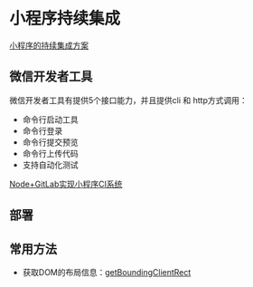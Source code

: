 # 小程序持续集成

[小程序的持续集成方案](http://www.yiyongtong.com/archives/view-7050-1.html)


## 微信开发者工具

微信开发者工具有提供5个接口能力，并且提供cli 和 http方式调用：

* 命令行启动工具
* 命令行登录
* 命令行提交预览
* 命令行上传代码
* 支持自动化测试


[Node+GitLab实现小程序CI系统](https://www.cnblogs.com/Smiled/p/10681625.html)

## 部署

## 常用方法

- 获取DOM的布局信息：[getBoundingClientRect](https://developers.weixin.qq.com/miniprogram/dev/api/wxml/NodesRef.boundingClientRect.html)
